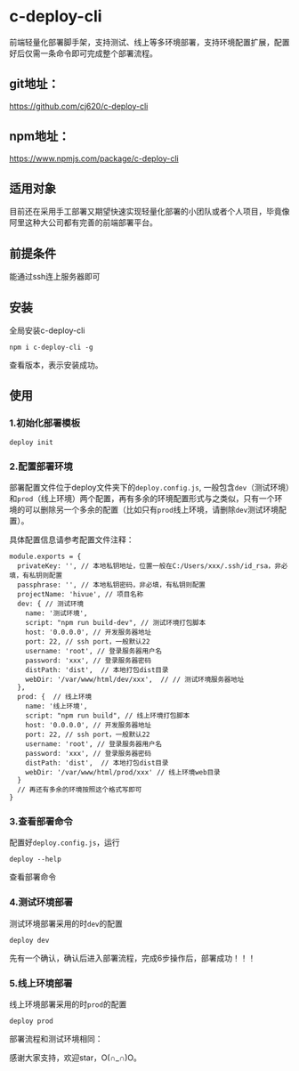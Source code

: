 <!--
 * @Author: C.
 * @Date: 2022-09-05 15:21:11
 * @LastEditTime: 2022-09-05 16:38:20
 * @Description: file content
-->
# c-deploy-cli
前端轻量化部署脚手架，支持测试、线上等多环境部署，支持环境配置扩展，配置好后仅需一条命令即可完成整个部署流程。

## git地址：
https://github.com/cj620/c-deploy-cli

## npm地址：
https://www.npmjs.com/package/c-deploy-cli

## 适用对象
目前还在采用手工部署又期望快速实现轻量化部署的小团队或者个人项目，毕竟像阿里这种大公司都有完善的前端部署平台。

## 前提条件
能通过ssh连上服务器即可

## 安装
全局安装c-deploy-cli
```
npm i c-deploy-cli -g
```
查看版本，表示安装成功。

## 使用
### 1.初始化部署模板
```
deploy init
```
### 2.配置部署环境
部署配置文件位于deploy文件夹下的`deploy.config.js`,
一般包含`dev`（测试环境）和`prod`（线上环境）两个配置，再有多余的环境配置形式与之类似，只有一个环境的可以删除另一个多余的配置（比如只有`prod`线上环境，请删除`dev`测试环境配置）。

具体配置信息请参考配置文件注释：
```
module.exports = {
  privateKey: '', // 本地私钥地址，位置一般在C:/Users/xxx/.ssh/id_rsa，非必填，有私钥则配置
  passphrase: '', // 本地私钥密码，非必填，有私钥则配置
  projectName: 'hivue', // 项目名称
  dev: { // 测试环境
    name: '测试环境',
    script: "npm run build-dev", // 测试环境打包脚本
    host: '0.0.0.0', // 开发服务器地址
    port: 22, // ssh port，一般默认22
    username: 'root', // 登录服务器用户名
    password: 'xxx', // 登录服务器密码
    distPath: 'dist',  // 本地打包dist目录
    webDir: '/var/www/html/dev/xxx',  // // 测试环境服务器地址
  },
  prod: {  // 线上环境
    name: '线上环境',
    script: "npm run build", // 线上环境打包脚本
    host: '0.0.0.0', // 开发服务器地址
    port: 22, // ssh port，一般默认22
    username: 'root', // 登录服务器用户名
    password: 'xxx', // 登录服务器密码
    distPath: 'dist',  // 本地打包dist目录
    webDir: '/var/www/html/prod/xxx' // 线上环境web目录
  }
  // 再还有多余的环境按照这个格式写即可
}
```

### 3.查看部署命令
配置好`deploy.config.js`，运行
```
deploy --help
```
查看部署命令
### 4.测试环境部署
测试环境部署采用的时`dev`的配置
```
deploy dev
```
先有一个确认，确认后进入部署流程，完成6步操作后，部署成功！！！

### 5.线上环境部署
线上环境部署采用的时`prod`的配置
```
deploy prod
```
部署流程和测试环境相同：


感谢大家支持，欢迎star，O(∩_∩)O。

